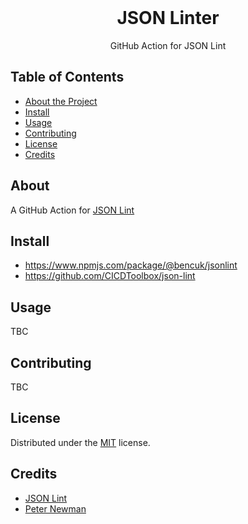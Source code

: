 <!-- PROJECT LOGO -->

<br />
<p align="center">
  <h1 align="center">JSON Linter</h1>

  <p align="center">
    GitHub Action for JSON Lint
    <br />
  </p>
</p>

<!-- TABLE OF CONTENTS -->

## Table of Contents

- [About the Project](#about)
- [Install](#install)
- [Usage](#usage)
- [Contributing](#contributing)
- [License](#license)
- [Credits](#credits)

## About

A GitHub Action for [JSON Lint](https://www.npmjs.com/package/jsonlint)

## Install

- https://www.npmjs.com/package/@bencuk/jsonlint
- https://github.com/CICDToolbox/json-lint

## Usage

TBC

## Contributing

TBC
## License

Distributed under the [MIT](https://choosealicense.com/licenses/mit/ "Link to license") license.

## Credits

- [JSON Lint](https://github.com/zaach/jsonlint)
- [Peter Newman](https://github.com/peternewman)